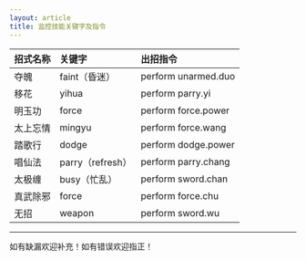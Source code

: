 ```yaml
---
layout: article
title: 监控技能关键字及指令
---
```


|招式名称|关键字|出招指令|
|:-|:-|:-|
|夺魄|faint（昏迷）|perform unarmed.duo|
|移花|yihua|perform parry.yi|
|明玉功|force|perform force.power|
|太上忘情|mingyu|perform force.wang|
|踏歌行|dodge|perform dodge.power|
|唱仙法|parry（refresh）|perform parry.chang|
|太极缠|busy（忙乱）|perform sword.chan|
|真武除邪|force|perform force.chu|
|无招|weapon|perform sword.wu|

---

<a>如有缺漏欢迎补充！如有错误欢迎指正！</a>